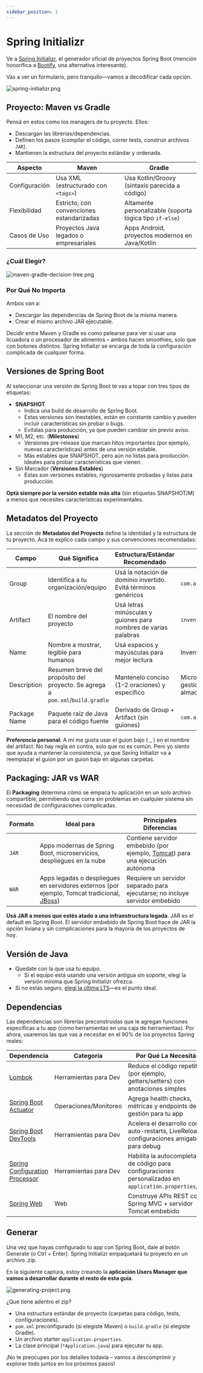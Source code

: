 ```yaml
---
sidebar_position: 1
---
```


# Spring Initializr

Ve a [Spring Initializr](https://start.spring.io/), el generador oficial de proyectos Spring Boot (mención honorífica a [Bootify](https://bootify.io/), una alternativa interesante).

Vas a ver un formulario, pero tranquilo—vamos a decodificar cada opción.

![spring-initializr.png](img/spring-initializr.png)

## Proyecto: Maven vs Gradle

Pensá en estos como los managers de tu proyecto. Ellos:

* Descargan las librerías/dependencias.
* Definen los pasos (compilar el código, correr tests, construir archivos `JAR`).
* Mantienen la estructura del proyecto estándar y ordenada.

| Aspecto       | Maven                                     | Gradle                                                   |
|---------------|-------------------------------------------|----------------------------------------------------------|
| Configuración | Usa XML (estructurado con `<tags>`)       | Usa Kotlin/Groovy (sintaxis parecida a código)           |
| Flexibilidad  | Estricto, con convenciones estandarizadas | Altamente personalizable (soporta lógica tipo `if-else`) |
| Casos de Uso  | Proyectos Java legados o empresariales    | Apps Android, proyectos modernos en Java/Kotlin          |

### ¿Cuál Elegir?

![maven-gradle-decision-tree.png](img/maven-gradle-decision-tree.png)

### Por Qué No Importa

Ambos van a:

* Descargar las dependencias de Spring Boot de la misma manera.
* Crear el mismo archivo JAR ejecutable.

Decidir entre Maven y Gradle es como pelearse para ver si usar una licuadora o un procesador de alimentos – ambos hacen smoothies, solo que con botones distintos. Spring Initializr se encarga de toda la configuración complicada de cualquier forma.

## Versiones de Spring Boot

Al seleccionar una versión de Spring Boot te vas a topar con tres tipos de etiquetas:

* **SNAPSHOT**
  * Indica una build de desarrollo de Spring Boot.
  * Estas versiones son inestables, están en constante cambio y pueden incluir características sin probar o bugs.
  * Evitalas para producción, ya que pueden cambiar sin previo aviso.
* M1, M2, etc. (**Milestones**)
  * Versiones pre-release que marcan hitos importantes (por ejemplo, nuevas características) antes de una versión estable.
  * Más estables que SNAPSHOT, pero aún no listas para producción. Ideales para probar características que vienen.
* Sin Marcador (**Versiones Estables**)
  * Estas son versiones estables, rigorosamente probadas y listas para producción.

**Optá siempre por la versión estable más alta** (sin etiquetas SNAPSHOT/M) a menos que necesites características experimentales.

## Metadatos del Proyecto

La sección de **Metadatos del Proyecto** define la identidad y la estructura de tu proyecto. Acá te explico cada campo y sus convenciones recomendadas:

| Campo        | Qué Significa                                                                  | Estructura/Estándar Recomendado                                 | Ejemplo                                               |
|--------------|--------------------------------------------------------------------------------|-----------------------------------------------------------------|-------------------------------------------------------|
| Group        | Identifica a tu organización/equipo                                            | Usá la notación de dominio invertido. Evitá términos genéricos  | `com.acme`                                            |
| Artifact     | El nombre del proyecto                                                         | Usá letras minúsculas y guiones para nombres de varias palabras | `inventory-service`                                   |
| Name         | Nombre a mostrar, legible para humanos                                         | Usá espacios y mayúsculas para mejor lectura                    | Inventory Management                                  |
| Description  | Resumen breve del propósito del proyecto. Se agrega a `pom.xml`/`build.gradle` | Mantenelo conciso (1–2 oraciones) y específico                  | Microservicio para gestionar el inventario de almacén |
| Package Name | Paquete raíz de Java para el código fuente                                     | Derivado de Group + Artifact (sin guiones)                      | `com.acme.inventoryservice`                           |

**Preferencia personal**: A mí me gusta usar el guion bajo ( _ ) en el nombre del artifact. No hay regla en contra, solo que no es común. Pero yo siento que ayuda a mantener la consistencia, ya que Spring Initializr va a reemplazar el guion por un guion bajo en algunas carpetas.

## Packaging: JAR vs WAR

El **Packaging** determina cómo se empaca tu aplicación en un solo archivo compartible, permitiendo que corra sin problemas en cualquier sistema sin necesidad de configuraciones complicadas.

| Formato | Ideal para                                                                                                                                                                 | Principales Diferencias                                                                                    |
|---------|----------------------------------------------------------------------------------------------------------------------------------------------------------------------------|------------------------------------------------------------------------------------------------------------|
| `JAR`   | Apps modernas de Spring Boot, microservicios, despliegues en la nube                                                                                                       | Contiene servidor embebido (por ejemplo, [Tomcat](https://tomcat.apache.org/)) para una ejecución autónoma |
| `WAR`   | Apps legadas o despliegues en servidores externos (por ejemplo, Tomcat tradicional, [JBoss](https://www.redhat.com/en/technologies/jboss-middleware/application-platform)) | Requiere un servidor separado para ejecutarse; no incluye servidor embebido                                |

**Usá JAR a menos que estés atado a una infraestructura legada**. JAR es el default en Spring Boot. El servidor embebido de Spring Boot hace de JAR la opción liviana y sin complicaciones para la mayoría de los proyectos de hoy.

## Versión de Java

* Quedate con la que usa tu equipo.
  * Si el equipo está usando una versión antigua sin soporte, elegí la versión mínima que Spring Initializr ofrezca.
* Si no estás seguro, [elegí la última LTS](https://www.oracle.com/java/technologies/java-se-support-roadmap.html)—es el punto ideal.

## Dependencias

Las dependencias son librerías preconstruidas que le agregan funciones específicas a tu app (como herramientas en una caja de herramientas). Por ahora, usaremos las que vas a necesitar en el 90% de los proyectos Spring reales:

| Dependencia                                                                                                                                                          | Categoría             | Por Qué La Necesitás                                                                                      |
|----------------------------------------------------------------------------------------------------------------------------------------------------------------------|-----------------------|-----------------------------------------------------------------------------------------------------------|
| [Lombok](https://projectlombok.org/)                                                                                                                                 | Herramientas para Dev | Reduce el código repetitivo (por ejemplo, getters/setters) con anotaciones simples                        |
| [Spring Boot Actuator](https://docs.spring.io/spring-boot/docs/3.3.4/reference/htmlsingle/index.html#actuator)                                                       | Operaciones/Monitoreo | Agrega health checks, métricas y endpoints de gestión para tu app                                         |
| [Spring Boot DevTools](https://docs.spring.io/spring-boot/docs/3.3.4/reference/htmlsingle/index.html#using.devtools)                                                 | Herramientas para Dev | Acelera el desarrollo con auto-restarts, LiveReload y configuraciones amigables para debug                |
| [Spring Configuration Processor](https://docs.spring.io/spring-boot/docs/3.3.4/reference/htmlsingle/index.html#appendix.configuration-metadata.annotation-processor) | Herramientas para Dev | Habilita la autocompletar de código para configuraciones personalizadas en `application.properties`/`yml` |
| [Spring Web](https://docs.spring.io/spring-boot/docs/3.3.4/reference/htmlsingle/index.html#web)                                                                      | Web                   | Construye APIs REST con Spring MVC + servidor Tomcat embebido                                             |

## Generar

Una vez que hayas configurado tu app con Spring Boot, dale al botón Generate (o Ctrl + Enter). Spring Initializr empaquetará tu proyecto en un archivo .zip.

En la siguiente captura, estoy creando la **aplicación Users Manager que vamos a desarrollar durante el resto de esta guía**.

![generating-project.png](img/generating-project.png)

¿Qué tiene adentro el zip?

* Una estructura estándar de proyecto (carpetas para código, tests, configuraciones).
* `pom.xml` preconfigurado (si elegiste Maven) o `build.gradle` (si elegiste Gradle).
* Un archivo starter `application.properties`.
* La clase principal (`*Application.java`) para ejecutar tu app.

¡No te preocupes por los detalles todavía – vamos a descomprimir y explorar todo juntos en los próximos pasos!